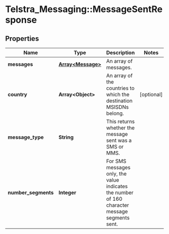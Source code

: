 # Telstra_Messaging::MessageSentResponse

## Properties
Name | Type | Description | Notes
------------ | ------------- | ------------- | -------------
**messages** | [**Array&lt;Message&gt;**](Message.md) | An array of messages. | 
**country** | **Array&lt;Object&gt;** | An array of the countries to which the destination MSISDNs belong. | [optional] 
**message_type** | **String** | This returns whether the message sent was a SMS or MMS. | 
**number_segments** | **Integer** | For SMS messages only, the value indicates the number of 160 character message segments sent.  | 


